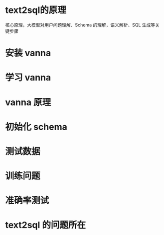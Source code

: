 # text2sql的原理
核心原理，大模型对用户问题理解、Schema 的理解，语义解析、SQL 生成等关键步骤

# 安装 vanna 

# 学习 vanna 

# vanna 原理

# 初始化 schema 

# 测试数据

# 训练问题

# 准确率测试

# text2sql 的问题所在
